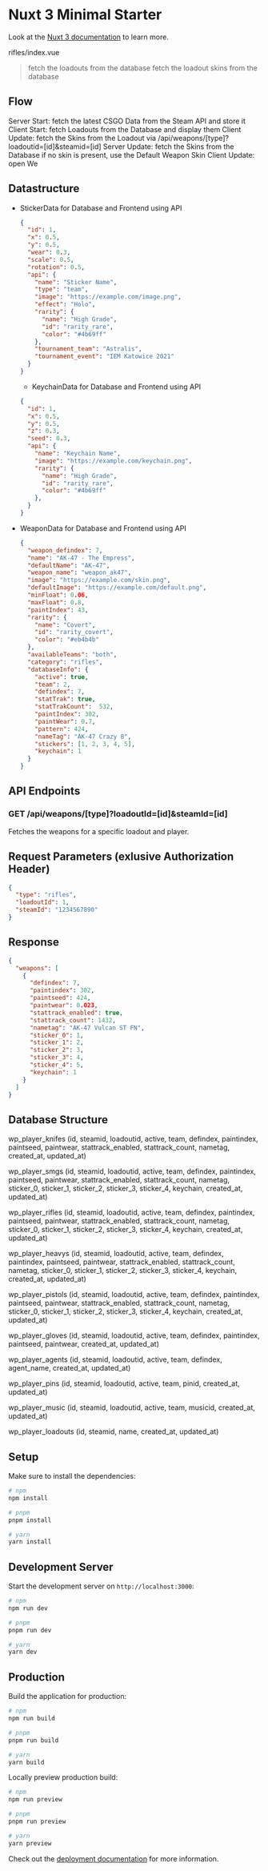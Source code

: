# Nuxt 3 Minimal Starter

Look at the [Nuxt 3 documentation](https://nuxt.com/docs/getting-started/introduction) to learn more.



rifles/index.vue
> fetch the loadouts from the database
> fetch the loadout skins from the database




## Flow
Server Start: fetch the latest CSGO Data from the Steam API and store it
Client Start: fetch Loadouts from the Database and display them
Client Update: fetch the Skins from the Loadout via /api/weapons/[type]?loadoutid=[id]&steamid=[id]
Server Update: fetch the Skins from the Database if no skin is present, use the Default Weapon Skin
Client Update: open We


## Datastructure
- StickerData for Database and Frontend using API
  ```json
  {
    "id": 1,
    "x": 0.5,
    "y": 0.5,
    "wear": 0.3,
    "scale": 0.5,
    "rotation": 0.5,
    "api": {
      "name": "Sticker Name",
      "type": "team",
      "image": "https://example.com/image.png",
      "effect": "Holo",
      "rarity": {
        "name": "High Grade",
        "id": "rarity_rare",
        "color": "#4b69ff"
      },
      "tournament_team": "Astralis",
      "tournament_event": "IEM Katowice 2021"
    }
  }
  ```
  - KeychainData for Database and Frontend using API
  ```json
  {
    "id": 1,
    "x": 0.5,
    "y": 0.5,
    "z": 0.3,
    "seed": 0.3,
    "api": {
      "name": "Keychain Name",
      "image": "https://example.com/keychain.png",
      "rarity": {
        "name": "High Grade",
        "id": "rarity_rare",
        "color": "#4b69ff"
      },
    }
  }
  ```
- WeaponData for Database and Frontend using API
  ```json
  {
    "weapon_defindex": 7,
    "name": "AK-47 - The Empress",
    "defaultName": "AK-47",
    "weapon_name": "weapon_ak47",
    "image": "https://example.com/skin.png",
    "defaultImage": "https://example.com/default.png",
    "minFloat": 0.06,
    "maxFloat": 0.8,
    "paintIndex": 43,
    "rarity": {
      "name": "Covert",
      "id": "rarity_covert",
      "color": "#eb4b4b"
    }, 
    "availableTeams": "both", 
    "category": "rifles",
    "databaseInfo": {
      "active": true,
      "team": 2,
      "defindex": 7,
      "statTrak": true,
      "statTrakCount":  532,
      "paintIndex": 302,
      "paintWear": 0.7,
      "pattern": 424,
      "nameTag": "AK-47 Crazy 8",
      "stickers": [1, 2, 3, 4, 5],
      "keychain": 1
    }
  }
  ```



## API Endpoints

### GET /api/weapons/[type]?loadoutId=[id]&steamId=[id]
Fetches the weapons for a specific loadout and player.
## Request Parameters (exlusive Authorization Header)
```json
{
  "type": "rifles",
  "loadoutId": 1,
  "steamId": "1234567890"
}
```
## Response
```json
{
  "weapons": [
    {
      "defindex": 7,
      "paintindex": 302,
      "paintseed": 424,
      "paintwear": 0.023,
      "stattrack_enabled": true,
      "stattrack_count": 1432,
      "nametag": "AK-47 Vulcan ST FN",
      "sticker_0": 1,
      "sticker_1": 2,
      "sticker_2": 3,
      "sticker_3": 4,
      "sticker_4": 5,
      "keychain": 1
    }
  ]
}
```





## Database Structure


wp_player_knifes (id, steamid, loadoutid, active, team, 
defindex, paintindex, paintseed, paintwear, stattrack_enabled, stattrack_count, nametag, created_at, updated_at)

wp_player_smgs (id, steamid, loadoutid, active, team, defindex, paintindex, paintseed, paintwear, stattrack_enabled, stattrack_count, nametag, sticker_0, sticker_1, sticker_2, sticker_3, sticker_4, keychain, created_at, updated_at)

wp_player_rifles (id, steamid, loadoutid, active, team, defindex, paintindex, paintseed, paintwear, stattrack_enabled, stattrack_count, nametag, sticker_0, sticker_1, sticker_2, sticker_3, sticker_4, keychain, created_at, updated_at)

wp_player_heavys (id, steamid, loadoutid, active, team, defindex, paintindex, paintseed, paintwear, stattrack_enabled, stattrack_count, nametag, sticker_0, sticker_1, sticker_2, sticker_3, sticker_4, keychain, created_at, updated_at)

wp_player_pistols (id, steamid, loadoutid, active, team, defindex, paintindex, paintseed, paintwear, stattrack_enabled, stattrack_count, nametag, sticker_0, sticker_1, sticker_2, sticker_3, sticker_4, keychain, created_at, updated_at)

wp_player_gloves (id, steamid, loadoutid, active, team,
defindex, paintindex, paintseed, paintwear, created_at, updated_at)
 
wp_player_agents (id, steamid, loadoutid, active, team, defindex, agent_name, created_at, updated_at)

wp_player_pins (id, steamid, loadoutid, active, team, pinid, created_at, updated_at)

wp_player_music (id, steamid, loadoutid, active, team, musicid, created_at, updated_at)

wp_player_loadouts (id, steamid, name, created_at, updated_at)

## Setup

Make sure to install the dependencies:

```bash
# npm
npm install

# pnpm
pnpm install

# yarn
yarn install
```

## Development Server

Start the development server on `http://localhost:3000`:

```bash
# npm
npm run dev

# pnpm
pnpm run dev

# yarn
yarn dev
```

## Production

Build the application for production:

```bash
# npm
npm run build

# pnpm
pnpm run build

# yarn
yarn build
```

Locally preview production build:

```bash
# npm
npm run preview

# pnpm
pnpm run preview

# yarn
yarn preview
```

Check out the [deployment documentation](https://nuxt.com/docs/getting-started/deployment) for more information.
